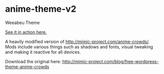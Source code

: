 # anime-theme-v2
Weeabeu Theme

[See it in action here.][1]

A heavily modified version of http://mimic-project.com/anime-crowds/.
Mods include various things such as shadows and fonts, visual tweaking and making it reactive for all devices.

Download the original here: http://mimic-project.com/blog/free-wordpress-theme-anime-crowds

[1]: http://weeab.eu
